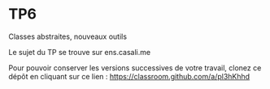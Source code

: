 # TP6
Classes abstraites, nouveaux outils

Le sujet du TP se trouve sur ens.casali.me

Pour pouvoir conserver les versions successives de votre travail, clonez ce dépôt en cliquant sur ce lien : https://classroom.github.com/a/pl3hKhhd 
